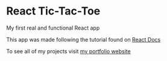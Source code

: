 # React Tic-Tac-Toe

My first real and functional React app

This app was made following the tutorial found on [React Docs](https://react.dev/learn/tutorial-tic-tac-toe)

To see all of my projects visit [my portfolio website](https://www.gustavo-souza.com)
